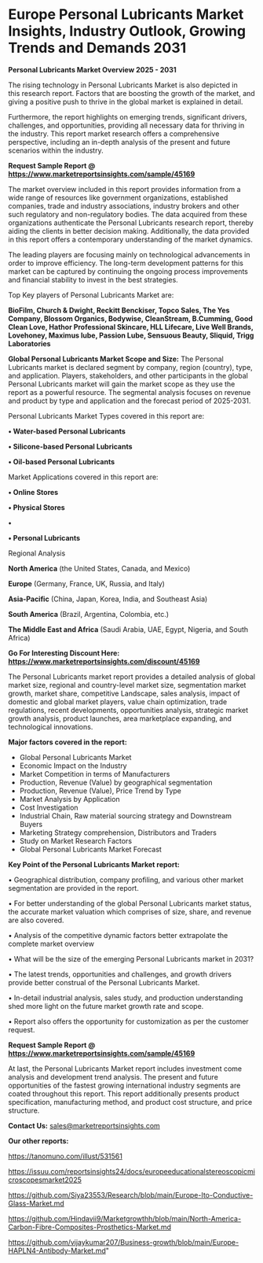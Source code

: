 # Europe Personal Lubricants Market Insights, Industry Outlook, Growing Trends and Demands 2031

<Strong> Personal Lubricants Market Overview 2025 - 2031</strong>

The rising technology in Personal Lubricants Market is also depicted in this research report. Factors that are boosting the growth of the market, and giving a positive push to thrive in the global market is explained in detail.

Furthermore, the report highlights on emerging trends, significant drivers, challenges, and opportunities, providing all necessary data for thriving in the industry. This report market research offers a comprehensive perspective, including an in-depth analysis of the present and future scenarios within the industry.

<strong>Request Sample Report @ <a href=https://www.marketreportsinsights.com/sample/45169>https://www.marketreportsinsights.com/sample/45169</a></strong>

The market overview included in this report provides information from a wide range of resources like government organizations, established companies, trade and industry associations, industry brokers and other such regulatory and non-regulatory bodies. The data acquired from these organizations authenticate the Personal Lubricants research report, thereby aiding the clients in better decision making. Additionally, the data provided in this report offers a contemporary understanding of the market dynamics.

The leading players are focusing mainly on technological advancements in order to improve efficiency. The long-term development patterns for this market can be captured by continuing the ongoing process improvements and financial stability to invest in the best strategies.

Top Key players of Personal Lubricants Market are:

<strong>BioFilm, Church & Dwight, Reckitt Benckiser, Topco Sales, The Yes Company, Blossom Organics, Bodywise, CleanStream, B.Cumming, Good Clean Love, Hathor Professional Skincare, HLL Lifecare, Live Well Brands, Lovehoney, Maximus lube, Passion Lube, Sensuous Beauty, Sliquid, Trigg Laboratories</strong>

<strong><b>Global Personal Lubricants Market Scope and Size:</b></strong>
The Personal Lubricants market is declared segment by company, region (country), type, and application. Players, stakeholders, and other participants in the global Personal Lubricants market will gain the market scope as they use the report as a powerful resource. The segmental analysis focuses on revenue and product by type and application and the forecast period of 2025-2031.

Personal Lubricants Market Types covered in this report are:

<strong>•  Water-based Personal Lubricants

•  Silicone-based Personal Lubricants

•  Oil-based Personal Lubricants</strong>

Market Applications covered in this report are:

<strong>•  Online Stores

•  Physical Stores

•  

•  Personal Lubricants</strong> 

Regional Analysis

<strong>North America</strong> (the United States, Canada, and Mexico)

<strong>Europe</strong> (Germany, France, UK, Russia, and Italy)

<strong>Asia-Pacific</strong> (China, Japan, Korea, India, and Southeast Asia)

<strong>South America</strong> (Brazil, Argentina, Colombia, etc.)

<strong>The Middle East and Africa</strong> (Saudi Arabia, UAE, Egypt, Nigeria, and South Africa)

<strong>Go For Interesting Discount Here: <a href=https://www.marketreportsinsights.com/discount/45169>https://www.marketreportsinsights.com/discount/45169</a></strong>

The Personal Lubricants market report provides a detailed analysis of global market size, regional and country-level market size, segmentation market growth, market share, competitive Landscape, sales analysis, impact of domestic and global market players, value chain optimization, trade regulations, recent developments, opportunities analysis, strategic market growth analysis, product launches, area marketplace expanding, and technological innovations.

<strong><b>Major factors covered in the report:</b></strong>
<ul>
  <li>Global Personal Lubricants Market </li>
  <li>Economic Impact on the Industry</li>
  <li>Market Competition in terms of Manufacturers</li>
  <li>Production, Revenue (Value) by geographical segmentation</li>
  <li>Production, Revenue (Value), Price Trend by Type</li>
  <li>Market Analysis by Application</li>
  <li>Cost Investigation</li>
  <li>Industrial Chain, Raw material sourcing strategy and Downstream Buyers</li>
  <li>Marketing Strategy comprehension, Distributors and Traders</li>
  <li>Study on Market Research Factors</li>
  <li>Global Personal Lubricants Market Forecast</li>
</ul>

<strong><b>Key Point of the Personal Lubricants Market report:</b></strong>

• Geographical distribution, company profiling, and various other market segmentation are provided in the report.

• For better understanding of the global Personal Lubricants market status, the accurate market valuation which comprises of size, share, and revenue are also covered.

• Analysis of the competitive dynamic factors better extrapolate the complete market overview

• What will be the size of the emerging Personal Lubricants market in 2031?

• The latest trends, opportunities and challenges, and growth drivers provide better construal of the Personal Lubricants Market.

• In-detail industrial analysis, sales study, and production understanding shed more light on the future market growth rate and scope.

• Report also offers the opportunity for customization as per the customer request.

<strong>Request Sample Report @ <a href=https://www.marketreportsinsights.com/sample/45169>https://www.marketreportsinsights.com/sample/45169</a></strong>

At last, the Personal Lubricants Market report includes investment come analysis and development trend analysis. The present and future opportunities of the fastest growing international industry segments are coated throughout this report. This report additionally presents product specification, manufacturing method, and product cost structure, and price structure.

<strong>Contact Us:</strong>
sales@marketreportsinsights.com

<strong>Our other reports:</strong>

<a href=https://tanomuno.com/illust/531561>https://tanomuno.com/illust/531561</a>

<a href=https://issuu.com/reportsinsights24/docs/europeeducationalstereoscopicmicroscopesmarket2025>https://issuu.com/reportsinsights24/docs/europeeducationalstereoscopicmicroscopesmarket2025</a>

<a href=https://github.com/Siya23553/Research/blob/main/Europe-Ito-Conductive-Glass-Market.md>https://github.com/Siya23553/Research/blob/main/Europe-Ito-Conductive-Glass-Market.md</a>

<a href=https://github.com/Hindavii9/Marketgrowthh/blob/main/North-America-Carbon-Fibre-Composites-Prosthetics-Market.md>https://github.com/Hindavii9/Marketgrowthh/blob/main/North-America-Carbon-Fibre-Composites-Prosthetics-Market.md</a>

<a href=https://github.com/vijaykumar207/Business-growth/blob/main/Europe-HAPLN4-Antibody-Market.md>https://github.com/vijaykumar207/Business-growth/blob/main/Europe-HAPLN4-Antibody-Market.md</a>"
